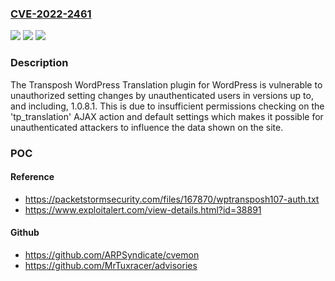 ### [CVE-2022-2461](https://cve.mitre.org/cgi-bin/cvename.cgi?name=CVE-2022-2461)
![](https://img.shields.io/static/v1?label=Product&message=Transposh%20WordPress%20Translation&color=blue)
![](https://img.shields.io/static/v1?label=Version&message=*%3C%3D%201.0.8.1%20&color=brighgreen)
![](https://img.shields.io/static/v1?label=Vulnerability&message=CWE-285%20Improper%20Authorization&color=brighgreen)

### Description

The Transposh WordPress Translation plugin for WordPress is vulnerable to unauthorized setting changes by unauthenticated users in versions up to, and including, 1.0.8.1. This is due to insufficient permissions checking on the 'tp_translation' AJAX action and default settings which makes it possible for unauthenticated attackers to influence the data shown on the site.

### POC

#### Reference
- https://packetstormsecurity.com/files/167870/wptransposh107-auth.txt
- https://www.exploitalert.com/view-details.html?id=38891

#### Github
- https://github.com/ARPSyndicate/cvemon
- https://github.com/MrTuxracer/advisories

